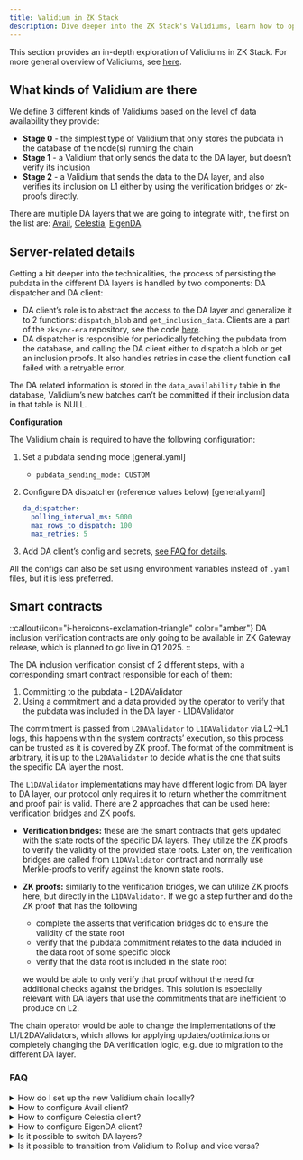 ```yaml
---
title: Validium in ZK Stack
description: Dive deeper into the ZK Stack's Validiums, learn how to operate and configure them.
---
```


This section provides an in-depth exploration of Validiums in ZK Stack. For more general overview of Validiums,
see [here](/zksync-protocol/rollup/data-availability).

## What kinds of Validium are there

We define 3 different kinds of Validiums based on the level of data availability they provide:

- **Stage 0** - the simplest type of Validium that only stores the pubdata in the database of the node(s) running the
  chain
- **Stage 1** - a Validium that only sends the data to the DA layer, but doesn’t verify its inclusion
- **Stage 2** - a Validium that sends the data to the DA layer, and also verifies its inclusion on L1 either by using
  the verification bridges or zk-proofs directly.

There are multiple DA layers that we are going to integrate with, the first on the list are:
[Avail](https://www.availproject.org/), [Celestia](https://celestia.org/), [EigenDA](https://www.eigenda.xyz/).

## Server-related details

Getting a bit deeper into the technicalities, the process of persisting the pubdata in the different DA layers is
handled by two components: DA dispatcher and DA client:

- DA client’s role is to abstract the access to the DA layer and generalize it to 2 functions: `dispatch_blob`
  and `get_inclusion_data`. Clients are a part of the `zksync-era` repository, see the
  code [here](https://github.com/matter-labs/zksync-era/tree/main/core/node/da_clients/src).
- DA dispatcher is responsible for periodically fetching the pubdata from the database, and calling the DA client either
  to dispatch a blob or get an inclusion proofs. It also handles retries in case the client function call failed with a
  retryable error.

The DA related information is stored in the `data_availability` table in the database, Validium’s new batches can’t be
committed if their inclusion data in that table is NULL.

**Configuration**

The Validium chain is required to have the following configuration:

1. Set a pubdata sending mode [general.yaml]
    - `pubdata_sending_mode: CUSTOM`
2. Configure DA dispatcher (reference values below) [general.yaml]

    ```yaml
    da_dispatcher:
      polling_interval_ms: 5000
      max_rows_to_dispatch: 100
      max_retries: 5
    ```

3. Add DA client’s config and secrets, [see FAQ for details](#faq).

All the configs can also be set using environment variables instead of `.yaml` files, but it is less preferred.

## Smart contracts

::callout{icon="i-heroicons-exclamation-triangle" color="amber"}
DA inclusion verification contracts are only going to be available in ZK Gateway release, which is planned to go live in Q1 2025.
::

The DA inclusion verification consist of 2 different steps, with a corresponding smart contract responsible for each of
them:

1. Committing to the pubdata - L2DAValidator
2. Using a commitment and a data provided by the operator to verify that the pubdata was included in the DA layer -
   L1DAValidator

The commitment is passed from `L2DAValidator` to `L1DAValidator` via L2→L1 logs, this happens within the system
contracts’ execution, so this process can be trusted as it is covered by ZK proof. The format of the commitment is
arbitrary, it is up to the `L2DAValidator` to decide what is the one that suits the specific DA layer the most.

The `L1DAValidator` implementations may have different logic from DA layer to DA layer, our protocol only requires it to
return whether the commitment and proof pair is valid. There are 2 approaches that can be used here: verification
bridges and ZK poofs.

- **Verification bridges:** these are the smart contracts that gets updated with the state roots of the specific DA
  layers. They utilize the ZK proofs to verify the validity of the provided state roots. Later on, the verification
  bridges are called from `L1DAValidator` contract and normally use Merkle-proofs to verify against the known state
  roots.
- **ZK proofs:** similarly to the verification bridges, we can utilize ZK proofs here, but directly in
  the `L1DAValidator`. If we go a step further and do the ZK proof that has the following
  - complete the asserts that verification bridges do to ensure the validity of the state root
  - verify that the pubdata commitment relates to the data included in the data root of some specific block
  - verify that the data root is included in the state root

  we would be able to only verify that proof without the need for additional checks against the bridges. This solution
  is especially relevant with DA layers that use the commitments that are inefficient to produce on L2.

The chain operator would be able to change the implementations of the L1/L2DAValidators, which allows for applying
updates/optimizations or completely changing the DA verification logic, e.g. due to migration to the different DA layer.

### FAQ

<details>
<summary>How do I set up the new Validium chain locally?</summary>

1. Install `zkstack` following [this](https://github.com/matter-labs/zksync-era/tree/main/zkstack_cli) guide
2. `zkstack dev clean all` - to make sure you have an empty setup
3. `zkstack containers` - this creates the necessary docker containers
4. `zkstack ecosystem init` - init a default ecosystem (go with default options everywhere)
5. `zkstack chain create` - create a new chain, stick to the default options, but select Validium when prompted, use this
  chain as default (the last question there)
6. `zkstack chain init` - init the new chain
7. configure the client, see the sections below
8. `zkstack server --chain YOUR_CHAIN_NAME` - run the server

</details>

<details>
<summary>How to configure Avail client?</summary>

1. Add the following block to the `general.yaml`, values used are only an example:
    - Full client:

       ```yaml
       da_client:
         avail:
           bridge_api_url: https://bridge.somedomain.com
           timeout_ms: 10000
           full_client:
             api_node_url: wss://turing-rpc.avail.so/ws
             app_id: 1
       ```

    - Gas relay:

        ```yaml
        da_client:
          avail:
            bridge_api_url: https://bridge.somedomain.com
            timeout_ms: 10000
            gas_relay:
              gas_relay_api_url: https://gas-relay.domain.com
              max_retries: 5
        ```

2. Add the following block to the `secrets.yaml`:
    - Full client

       ```yaml
       da:
         avail:
           seed_phrase: YOUR_SEED_PHRASE
       ```

    - Gas relay

        ```yaml
        da:
          avail:
            gas_relay_api_key: YOUR_API_KEY
        ```

</details>

<details>
<summary>How to configure Celestia client?</summary>

1. Add the following block to the `general.yaml`, values used are only an example:

   ```yaml
    da_client:
      celestia:
        api_node_url: https://api-node.somedomain.com
        namespace: 000000000000000000000000000000000000ca1de12a5e2d5beb9ba9
        chain_id: mocha-4
        timeout_ms: 30000
    ```

2. Add the following block to the `secrets.yaml`:

    ```yaml
    da:
      celestia:
        private_key: YOUR_PRIVATE_KEY
    ```

</details>

<details>
<summary>How to configure EigenDA client?</summary>

1. Add the following block to the `general.yaml`, values used are only an example:

    ```yaml
    da_client:
      eigen:
        rpc_node_url: https://disperser-holesky.eigenda.xyz:443
        inclusion_polling_interval_ms: 2000
    ```

2. Add the following block to the `secrets.yaml`:

    ```yaml
    da:
      eigen:
        private_key: YOUR_PRIVATE_KEY
    ```

</details>

<details>
<summary>Is it possible to switch DA layers?</summary>

Yes, it is possible.

- For stage 0 and stage 1 Validiums it is enough to change the client configuration and secrets.
- For stage 2 Validiums, the operator would need to deploy new L1/L2DAValidator contracts and change their addresses
  in the contracts that call them.

The exact details will be provided later, when the process is fully established.
</details>

<details>
<summary>Is it possible to transition from Validium to Rollup and vice versa?</summary>

Yes, it is possible, the process would be the same as switching DA layers.

Rollup L1/L2 DA validators are the same kind of contracts as the Validium ones, as they are also an implementations of
the same interface,
so the procedure wouldn't differ a lot.
</details>
